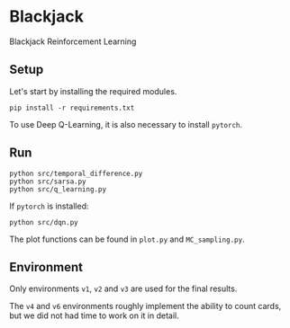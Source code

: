 # Blackjack

Blackjack Reinforcement Learning

## Setup

Let's start by installing the required modules. 

```
pip install -r requirements.txt
```

To use Deep Q-Learning, it is also necessary to install `pytorch`.

## Run

```
python src/temporal_difference.py
python src/sarsa.py
python src/q_learning.py
```

If `pytorch` is installed:

```
python src/dqn.py
```

The plot functions can be found in `plot.py` and `MC_sampling.py`.

## Environment

Only environments `v1`, `v2` and `v3` are used for the final results.

The `v4` and `v6` environments roughly implement the ability to count cards, but we did not had time to work on it in detail.
